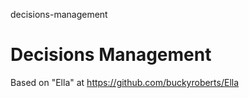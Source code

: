decisions-management
# Decisions Management

Based on "Ella" at https://github.com/buckyroberts/Ella
